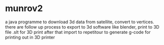 # munrov2
a java programme to download 3d data from satellite, convert to vertices.
there are follow up process to export to 3d software like blender, print to 3D file .slt for 3D print
after that import to repetitour to generate g-code for printing out in 3D printer
